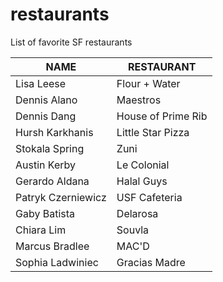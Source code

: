 # restaurants
List of favorite SF restaurants

 NAME | RESTAURANT 
---|---
Lisa Leese | Flour + Water
Dennis Alano | Maestros
Dennis Dang | House of Prime Rib
Hursh Karkhanis | Little Star Pizza
Stokala Spring | Zuni
Austin Kerby | Le Colonial
Gerardo Aldana | Halal Guys
Patryk Czerniewicz | USF Cafeteria
Gaby Batista | Delarosa
Chiara Lim | Souvla
Marcus Bradlee | MAC'D
Sophia Ladwiniec | Gracias Madre
